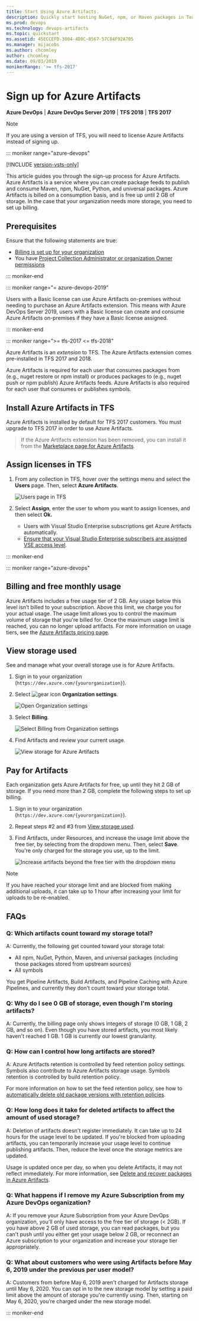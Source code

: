 ```yaml
---
title: Start Using Azure Artifacts. 
description: Quickly start hosting NuGet, npm, or Maven packages in Team Foundation Server
ms.prod: devops
ms.technology: devops-artifacts
ms.topic: quickstart
ms.assetid: 45ECCEFD-3804-4D8C-8567-57C84F92A705
ms.manager: mijacobs
ms.author: chcomley
author: chcomley
ms.date: 09/03/2019
monikerRange: '>= tfs-2017'
---
```


# Sign up for Azure Artifacts

**Azure DevOps** | **Azure DevOps Server 2019** | **TFS 2018** | **TFS 2017**

> [!NOTE]
> If you are using a version of TFS, you will need to license Azure Artifacts instead of signing up. 

::: moniker range="azure-devops"

[!INCLUDE [version-vsts-only](../_shared/version-vsts-only.md)]

This article guides you through the sign-up process for Azure Artifacts. Azure Artifacts is a service where you can create package feeds to publish and consume Maven, npm, NuGet, Python, and universal packages. Azure Artifacts is billed on a consumption basis, and is free up until 2 GB of storage. In the case that your organization needs more storage, you need to set up billing.

## Prerequisites

Ensure that the following statements are true:

- [Billing is set up for your organization](../organizations/billing/set-up-billing-for-your-organization-vs.md)
- You have [Project Collection Administrator or organization Owner permissions](../organizations/accounts/faq-add-delete-users.md#find-owner)

::: moniker-end

::: moniker range="= azure-devops-2019"

Users with a Basic license can use Azure Artifacts on-premises without needing to purchase an Azure Artifacts extension. This means with Azure DevOps Server 2019, users with a Basic license can create and consume Azure Artifacts on-premises if they have a Basic license assigned.

::: moniker-end

::: moniker range=">= tfs-2017 <= tfs-2018"

Azure Artifacts is an *extension* to TFS. The Azure Artifacts extension comes pre-installed in TFS 2017 and 2018.

Azure Artifacts is required for each user that consumes packages from (e.g., nuget restore or npm install) or produces packages to (e.g., nuget push or npm publish) Azure Artifacts feeds. Azure Artifacts is also required for each user that consumes or publishes symbols.

## Install Azure Artifacts in TFS

Azure Artifacts is installed by default for TFS 2017 customers.  You must upgrade to TFS 2017 in order to use Azure Artifacts.

> If the Azure Artifacts extension has been removed, you can install it from the [Marketplace page for Azure Artifacts](https://marketplace.visualstudio.com/items?itemName=ms.feed).

## Assign licenses in TFS

1. From any collection in TFS, hover over the settings menu and select the **Users** page. Then, select **Azure Artifacts**.

   ![Users page in TFS](_img/users-hub-tfs.png)

2. Select **Assign**, enter the user to whom you want to assign licenses, and then select **Ok.**

   * Users with Visual Studio Enterprise subscriptions get Azure Artifacts automatically.  
   * [Ensure that your Visual Studio Enterprise subscribers are assigned VSE access level](../organizations/security/change-access-levels.md).

::: moniker-end

::: moniker range="azure-devops"

## Billing and free monthly usage

Azure Artifacts includes a free usage tier of 2 GB. Any usage below this level isn’t billed to your subscription. Above this limit, we charge you for your actual usage. The usage limit allows you to control the maximum volume of storage that you're billed for. Once the maximum usage limit is reached, you can no longer upload artifacts. For more information on usage tiers, see the [Azure Artifacts pricing page](https://azure.microsoft.com/pricing/details/devops/azure-devops-services/).

## View storage used

See and manage what your overall storage use is for Azure Artifacts.
 
1. Sign in to your organization (```https://dev.azure.com/{yourorganization}```). 
 
2. Select ![gear icon](../_img/icons/gear-icon.png) **Organization settings**. 
 
   ![Open Organization settings](../_shared/_img/settings/open-admin-settings-vert.png) 
 
3. Select **Billing**. 
 
   ![Select Billing from Organization settings](../organizations/billing/_img/_shared/select-billing-organization-settings.png)
 
4. Find Artifacts and review your current usage.

   ![View storage for Azure Artifacts](_shared/_img/azure-artifacts-view-storage-used.png)

## Pay for Artifacts

Each organization gets Azure Artifacts for free, up until they hit 2 GB of storage. If you need more than 2 GB, complete the following steps to set up billing.

1. Sign in to your organization (```https://dev.azure.com/{yourorganization}```). 
 
2. Repeat steps #2 and #3 from [View storage used](#view-storage-used).
 
3. Find Artifacts, under Resources, and increase the usage limit above the free tier, by selecting from the dropdown menu. Then, select **Save**. You're only charged for the storage you use, up to the limit. 

   ![Increase artifacts beyond the free tier with the dropdown menu](_shared/_img/increase-artifacts-beyond-free-tier.png)

> [!NOTE]
> If you have reached your storage limit and are blocked from making additional uploads, it can take up to 1 hour after increasing your limit for uploads to be re-enabled. 

## FAQs

### Q: Which artifacts count toward my storage total?

A: Currently, the following get counted toward your storage total:
* All npm, NuGet, Python, Maven, and universal packages (including those packages stored from upstream sources)
* All symbols

You get Pipeline Artifacts, Build Artifacts, and Pipeline Caching with Azure Pipelines, and currently they don't count toward your storage total. 

### Q: Why do I see 0 GB of storage, even though I'm storing artifacts?

A: Currently, the billing page only shows integers of storage (0 GB, 1 GB, 2 GB, and so on). Even though you have stored artifacts, you most likely haven't reached 1 GB. 1 GB is currently our lowest granularity.

### Q: How can I control how long artifacts are stored?

A: Azure Artifacts retention is controlled by feed retention policy settings. Symbols also contribute to Azure Artifacts storage usage. Symbols retention is controlled by build retention policy.

For more information on how to set the feed retention policy, see how to [automatically delete old package versions with retention policies](how-to/delete-and-recover-packages.md#automatically-delete-old-package-versions-with-retention-policies).

### Q: How long does it take for deleted artifacts to affect the amount of used storage?

A: Deletion of artifacts doesn't register immediately. It can take up to 24 hours for the usage level to be updated. If you're blocked from uploading artifacts, you can temporarily increase your usage level to continue publishing artifacts. Then, reduce the level once the storage metrics are updated.

Usage is updated once per day, so when you delete Artifacts, it may not reflect immediately.
For more information, see [Delete and recover packages in Azure Artifacts](how-to/delete-and-recover-packages.md).

### Q: What happens if I remove my Azure Subscription from my Azure DevOps organization?

A: If you remove your Azure Subscription from your Azure DevOps organization, you'll only have access to the free tier of storage (< 2GB). If you have above 2 GB of used storage, you can read packages, but you can't push until you either get your usage below 2 GB, or reconnect an Azure subscription to your organization and increase your storage tier appropriately.

### Q: What about customers who were using Artifacts before May 6, 2019 under the previous per user model?

A: Customers from before May 6, 2019 aren't charged for Artifacts storage until May 6, 2020. You can opt in to the new storage model by setting a paid limit above the amount of storage you're currently using. Then, starting on May 6, 2020, you’re charged under the new storage model.

::: moniker-end
